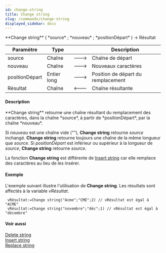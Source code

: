 ```yaml
---
id: change-string
title: Change string
slug: /commands/change-string
displayed_sidebar: docs
---
```


<!--REF #_command_.Change string.Syntax-->**Change string** ( *source* ; *nouveau* ; *positionDépart* ) -> Résultat<!-- END REF-->
<!--REF #_command_.Change string.Params-->
| Paramètre | Type |  | Description |
| --- | --- | --- | --- |
| source | Chaîne | &#x1F852; | Chaîne de départ |
| nouveau | Chaîne | &#x1F852; | Nouveaux caractères |
| positionDépart | Entier long | &#x1F852; | Position de départ du remplacement |
| Résultat | Chaîne | &#x1F850; | Chaîne résultante |

<!-- END REF-->

#### Description 

<!--REF #_command_.Change string.Summary-->**Change string** retourne une chaîne résultant du remplacement des caractères, dans la chaîne *source*, à partir de *positionDépart*, par la chaîne *nouveau*.<!-- END REF-->

Si *nouveau* est une chaîne vide (""), **Change string** retourne *source* inchangé. **Change string** retourne toujours une chaîne de la même longueur que *source*. Si *positionDépart* est inférieur ou supérieur à la longueur de *source*, **Change string** retourne *source*.

La fonction **Change string** est différente de [Insert string](insert-string.md) car elle remplace des caractères au lieu de les insérer.

#### Exemple 

L'exemple suivant illustre l'utilisation de **Change string**. Les résultats sont affectés à la variable *vRésultat*.

```4d
 vRésultat:=Change string("Acme";"CME";2) // vRésultat est égal à "ACME"
 vRésultat:=Change string("novembre";"déc";1) // vRésultat est égal à "décembre"
```

#### Voir aussi 

[Delete string](delete-string.md)  
[Insert string](insert-string.md)  
[Replace string](replace-string.md)  